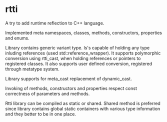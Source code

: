﻿# rtti
A try to add runtime reflection to C++ language.

Implemented meta namespaces, classes, methods, constructors, properties and enums.

Library contains generic variant type. 
Is's capable of holding any type inluding references (used std::reference_wrapper).
It supports polymorphic conversion using rtti_cast, when holding references or pointers to registered classes.
It also supports user defined conversion, registered through metatype system.

Library supports for meta_cast replacement of dynamic_cast. 

Invoking of methods, constructors and properties respect const correctness of parameters and methods.

Rtti library can be compiled as static or shared. Shared method is preferred since library contains
global static containers with various type information and they better to be in one place.
